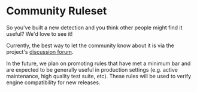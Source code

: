 # Community Ruleset

So you've built a new detection and you think other people might find it useful? We'd love to see it!

Currently, the best way to let the community know about it is via the project's [discussion forum](https://github.com/bulwark-security/bulwark/discussions/categories/show-and-tell).

In the future, we plan on promoting rules that have met a minimum bar and are expected to be generally useful in production settings (e.g. active maintenance, high quality test suite, etc). These rules will be used to verify engine compatibility for new releases.
